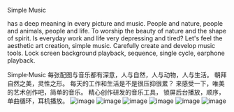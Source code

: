 Simple Music

has a deep meaning in every picture and music. People and nature, people and animals, people and life.
To worship the beauty of nature and the shape of spirit.
Is everyday work and life very depressing and tired?
Let's feel the aesthetic art creation, simple music.
Carefully create and develop music tools.
Lock screen background playback, sequence, single cycle, earphone playback.

Simple·Music 每张配图与音乐都有深意，人与自然，人与动物，人与生活。
朝拜自然之美，灵性之形。
每天的工作和生活是不是很压抑很累？
来感受一下，唯美的艺术创作吧，简单的音乐。
精心创作研发的音乐工具，
锁屏后台播放，顺序，单曲循环，耳机播放。
![image](https://github.com/wangyuanyuan166/simpleMusic/blob/master/Resource/m01.png)
![image](https://github.com/wangyuanyuan166/simpleMusic/blob/master/Resource/m02.png)
![image](https://github.com/wangyuanyuan166/simpleMusic/blob/master/Resource/m03.png)
![image](https://github.com/wangyuanyuan166/simpleMusic/blob/master/Resource/m04.png)
![image](https://github.com/wangyuanyuan166/simpleMusic/blob/master/Resource/m05.png)
![image](https://github.com/wangyuanyuan166/simpleMusic/blob/master/Resource/m06.png)

<!--![image](https://github.com/ntgod/DateProTool /blob/master/DateProTool/Resource/datepro1.png)-->
<!--![video](https://github.com/ntgod/DateProTool /blob/master/DateProTool/Resource/1080x1920.mp4)-->

